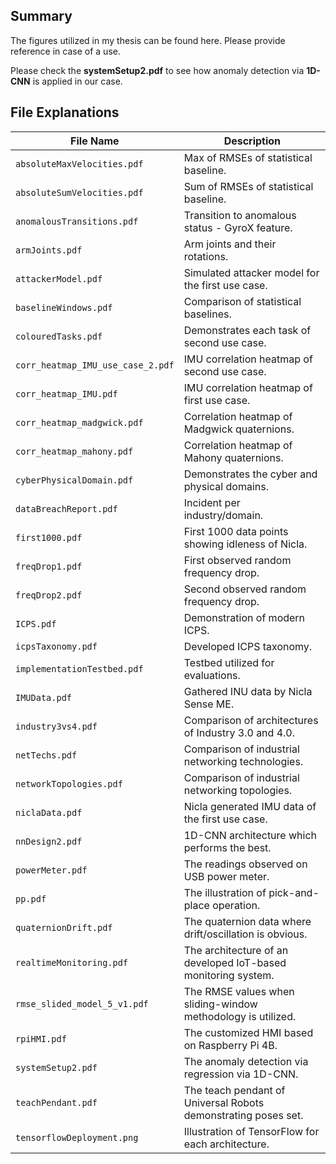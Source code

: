 ## Summary

The figures utilized in my thesis can be found here. Please provide reference in case of a use.

Please check the **systemSetup2.pdf** to see how anomaly detection via **1D-CNN** is applied in our case.

## File Explanations

| File Name        | Description                                                                                      |
|------------------|--------------------------------------------------------------------------------------------------|
| `absoluteMaxVelocities.pdf` | Max of RMSEs of statistical baseline.     |
| `absoluteSumVelocities.pdf`      |    Sum of RMSEs of statistical baseline. |
| `anomalousTransitions.pdf`    | Transition to anomalous status - GyroX feature.                                 |
| `armJoints.pdf`  | Arm joints and their rotations.               |
| `attackerModel.pdf`       | Simulated attacker model for the first use case.                       |
| `baselineWindows.pdf`          | Comparison of statistical baselines. |
| `colouredTasks.pdf`     | Demonstrates each task of second use case.    |
| `corr_heatmap_IMU_use_case_2.pdf`     | IMU correlation heatmap of second use case.    |
| `corr_heatmap_IMU.pdf`     | IMU correlation heatmap of first use case.    |
| `corr_heatmap_madgwick.pdf`     | Correlation heatmap of Madgwick quaternions. |
| `corr_heatmap_mahony.pdf`     | Correlation heatmap of Mahony quaternions.  |
| `cyberPhysicalDomain.pdf`     | Demonstrates the cyber and physical domains.|
| `dataBreachReport.pdf`     | Incident per industry/domain.|
| `first1000.pdf`     | First 1000 data points showing idleness of Nicla.|
| `freqDrop1.pdf`     | First observed random frequency drop.|
| `freqDrop2.pdf`     | Second observed random frequency drop.|
| `ICPS.pdf`     | Demonstration of modern ICPS.|
| `icpsTaxonomy.pdf`     | Developed ICPS taxonomy.|
| `implementationTestbed.pdf`     | Testbed utilized for evaluations.|
| `IMUData.pdf`     | Gathered INU data by Nicla Sense ME.|
| `industry3vs4.pdf`     | Comparison of architectures of Industry 3.0 and 4.0.|
| `netTechs.pdf`     | Comparison of industrial networking technologies.|
| `networkTopologies.pdf`     | Comparison of industrial networking topologies.|
| `niclaData.pdf`     | Nicla generated IMU data of the first use case.|
| `nnDesign2.pdf`     | 1D-CNN architecture which performs the best.|
| `powerMeter.pdf`     | The readings observed on USB power meter.|
| `pp.pdf`     | The illustration of pick-and-place operation.|
| `quaternionDrift.pdf`     | The quaternion data where drift/oscillation is obvious.|
| `realtimeMonitoring.pdf`     | The architecture of an developed IoT-based monitoring system.|
| `rmse_slided_model_5_v1.pdf`     | The RMSE values when sliding-window methodology is utilized.|
| `rpiHMI.pdf`     | The customized HMI based on Raspberry Pi 4B.|
| `systemSetup2.pdf`     | The anomaly detection via regression via 1D-CNN.|
| `teachPendant.pdf`     | The teach pendant of Universal Robots demonstrating poses set.|
| `tensorflowDeployment.png`     | Illustration of TensorFlow for each architecture.|